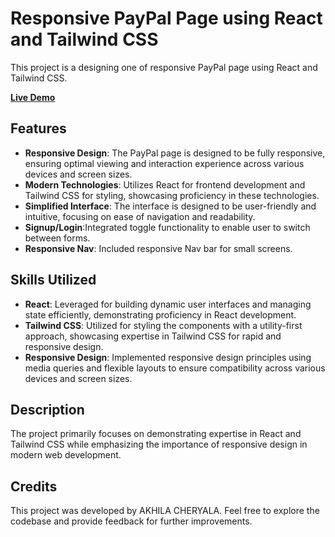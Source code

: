 # Responsive PayPal Page using React and Tailwind CSS

This project is a  designing one of  responsive PayPal page  using React and Tailwind CSS. 

**[Live Demo](https://paypalpage.netlify.app/)**

## Features

- **Responsive Design**: The PayPal page is designed to be fully responsive, ensuring optimal viewing and interaction experience across various devices and screen sizes.
- **Modern Technologies**: Utilizes React for frontend development and Tailwind CSS for styling, showcasing proficiency in these technologies.
- **Simplified Interface**: The interface is designed to be user-friendly and intuitive, focusing on ease of navigation and readability.
- **Signup/Login**:Integrated toggle functionality to enable user to switch between forms.
- **Responsive Nav**: Included responsive Nav bar for small screens.
## Skills Utilized

- **React**: Leveraged for building dynamic user interfaces and managing state efficiently, demonstrating proficiency in React development.
- **Tailwind CSS**: Utilized for styling the components with a utility-first approach, showcasing expertise in Tailwind CSS for rapid and responsive design.
- **Responsive Design**: Implemented responsive design principles using media queries and flexible layouts to ensure compatibility across various devices and screen sizes.

## Description

The project primarily focuses on demonstrating expertise in React and Tailwind CSS while emphasizing the importance of responsive design in modern web development. 

## Credits

This project was developed by AKHILA CHERYALA. Feel free to explore the codebase and provide feedback for further improvements.

